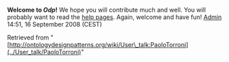 __Welcome to _Odp_!__ We hope you will contribute much and well. 
You will probably want to read the [help pages](http://ontologydesignpatterns.org/wiki/Help:Contents "Help:Contents"). Again, welcome and have fun! [Admin](http://ontologydesignpatterns.org/wiki/index.php?title=User:Admin&action=edit&redlink=1 "User:Admin (not yet written)") 14:51, 16 September 2008 (CEST)





Retrieved from "[http://ontologydesignpatterns.org/wiki/User\_talk:PaoloTorroni](../User_talk/PaoloTorroni)"